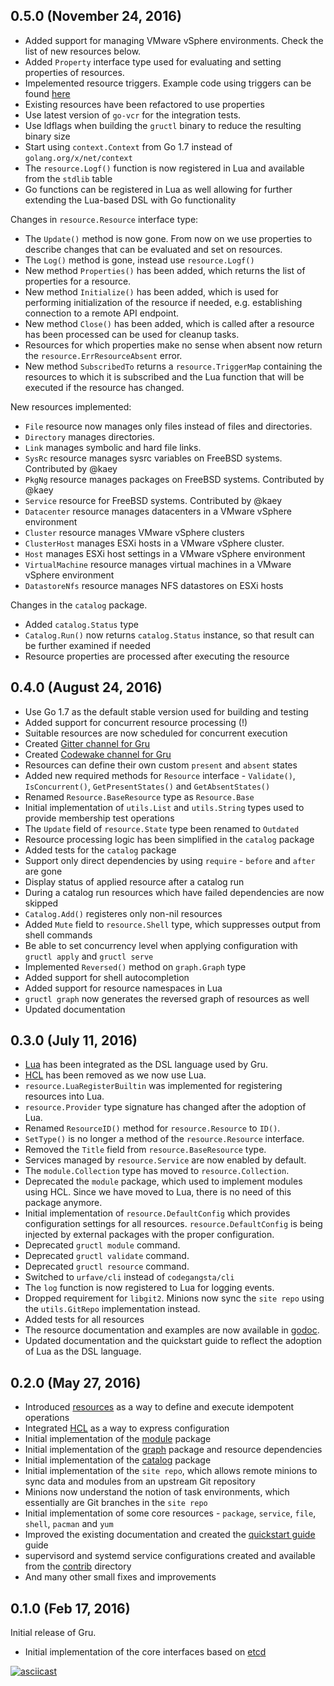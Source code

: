 ## 0.5.0 (November 24, 2016)

* Added support for managing VMware vSphere environments. Check the
  list of new resources below.
* Added `Property` interface type used for evaluating and setting
  properties of resources.
* Impelemented resource triggers. Example code using triggers can be
  found [here](https://github.com/dnaeon/gru/blob/master/site/code/triggers.lua)
* Existing resources have been refactored to use properties
* Use latest version of `go-vcr` for the integration tests.
* Use ldflags when building the `gructl` binary to reduce the resulting binary size
* Start using `context.Context` from Go 1.7 instead of `golang.org/x/net/context`
* The `resource.Logf()` function is now registered in Lua and
  available from the `stdlib` table
* Go functions can be registered in Lua as well allowing for further
  extending the Lua-based DSL with Go functionality

Changes in `resource.Resource` interface type:

* The `Update()` method is now gone. From now on we use properties to
  describe changes that can be evaluated and set on resources.
* The `Log()` method is gone, instead use `resource.Logf()`
* New method `Properties()` has been added, which returns the list of
  properties for a resource.
* New method `Initialize()` has been added, which is used for
  performing initialization of the resource if needed, e.g.
  establishing connection to a remote API endpoint.
* New method `Close()` has been added, which is called after a resource
  has been processed can be used for cleanup tasks.
* Resources for which properties make no sense when absent now
  return the `resource.ErrResourceAbsent` error.
* New method `SubscribedTo` returns a `resource.TriggerMap`
  containing the resources to which it is subscribed and the Lua
  function that will be executed if the resource has changed.

New resources implemented:

* `File` resource now manages only files instead of files and directories.
* `Directory` manages directories.
* `Link` manages symbolic and hard file links.
* `SysRc` resource manages sysrc variables on FreeBSD systems. Contributed by @kaey
* `PkgNg` resource manages packages on FreeBSD systems. Contributed by @kaey
* `Service` resource for FreeBSD systems. Contributed by @kaey
* `Datacenter` resource manages datacenters in a VMware vSphere environment
* `Cluster` resource manages VMware vSphere clusters
* `ClusterHost` manages ESXi hosts in a VMware vSphere cluster.
* `Host` manages ESXi host settings in a VMware vSphere environment
* `VirtualMachine` resource manages virtual machines in a VMware vSphere environment
* `DatastoreNfs` resource manages NFS datastores on ESXi hosts

Changes in the `catalog` package.

* Added `catalog.Status` type
* `Catalog.Run()` now returns `catalog.Status` instance, so that
  result can be further examined if needed
* Resource properties are processed after executing the resource

## 0.4.0 (August 24, 2016)

* Use Go 1.7 as the default stable version used for building and testing
* Added support for concurrent resource processing (!)
* Suitable resources are now scheduled for concurrent execution
* Created [Gitter channel for Gru](https://gitter.im/dnaeon/gru)
* Created [Codewake channel for Gru](https://www.codewake.com/p/gru)
* Resources can define their own custom `present` and `absent` states
* Added new required methods for `Resource` interface -
  `Validate()`, `IsConcurrent()`, `GetPresentStates()` and `GetAbsentStates()`
* Renamed `Resource.BaseResource` type as `Resource.Base`
* Initial implementation of `utils.List` and `utils.String` types used to
  provide membership test operations
* The `Update` field of `resource.State` type been renamed to `Outdated`
* Resource processing logic has been simplified in the `catalog` package
* Added tests for the `catalog` package
* Support only direct dependencies by using `require` - `before` and `after` are gone
* Display status of applied resource after a catalog run
* During a catalog run resources which have failed dependencies are now skipped
* `Catalog.Add()` registeres only non-nil resources
* Added `Mute` field to `resource.Shell` type, which suppresses output from shell commands
* Be able to set concurrency level when applying configuration with `gructl apply` and `gructl serve`
* Implemented `Reversed()` method on `graph.Graph` type
* Added support for shell autocompletion
* Added support for resource namespaces in Lua
* `gructl graph` now generates the reversed graph of resources as well
* Updated documentation

## 0.3.0 (July 11, 2016)

* [Lua](https://www.lua.org/) has been integrated as the DSL language used by Gru.
* [HCL](https://github.com/hashicorp/hcl) has been removed as we now use Lua.
* `resource.LuaRegisterBuiltin` was implemented for registering resources into Lua.
* `resource.Provider` type signature has changed after the adoption of Lua.
* Renamed `ResourceID()` method for `resource.Resource` to `ID()`.
* `SetType()` is no longer a method of the `resource.Resource` interface.
* Removed the `Title` field from `resource.BaseResource` type.
* Services managed by `resource.Service` are now enabled by default.
* The `module.Collection` type has moved to `resource.Collection`.
* Deprecated the `module` package, which used to implement modules using HCL.
  Since we have moved to Lua, there is no need of this package anymore.
* Initial implementation of `resource.DefaultConfig` which provides configuration
  settings for all resources. `resource.DefaultConfig` is being injected by
  external packages with the proper configuration.
* Deprecated `gructl module` command.
* Deprecated `gructl validate` command.
* Deprecated `gructl resource` command.
* Switched to `urfave/cli` instead of `codegangsta/cli`
* The `log` function is now registered to Lua for logging events.
* Dropped requirement for `libgit2`. Minions now sync the
  `site repo` using the `utils.GitRepo` implementation instead.
* Added tests for all resources
* The resource documentation and examples are now available in
  [godoc](https://godoc.org/github.com/dnaeon/gru).
* Updated documentation and the quickstart guide to reflect the
  adoption of Lua as the DSL language.

## 0.2.0 (May 27, 2016)

* Introduced [resources](resources/) as a way to define and execute idempotent operations
* Integrated [HCL](https://github.com/hashicorp/hcl) as a way to express configuration
* Initial implementation of the [module](module/) package
* Initial implementation of the [graph](graph/) package and resource dependencies
* Initial implementation of the [catalog](catalog/) package
* Initial implementation of the `site repo`, which allows
  remote minions to sync data and modules from an upstream Git repository
* Minions now understand the notion of task environments, which
  essentially are Git branches in the `site repo`
* Initial implementation of some core resources - `package`, `service`,
  `file`, `shell`, `pacman` and `yum`
* Improved the existing documentation and created the
  [quickstart guide](docs/quickstart.md) guide
* supervisord and systemd service configurations created and available
  from the [contrib](contrib/) directory
* And many other small fixes and improvements

## 0.1.0 (Feb 17, 2016)

Initial release of Gru.

* Initial implementation of the core interfaces based on [etcd](https://github.com/coreos/etcd)

[![asciicast](https://asciinema.org/a/35920.png)](https://asciinema.org/a/35920)
